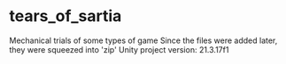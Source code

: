 # tears_of_sartia
Mechanical trials of some types of game
Since the files were added later, they were squeezed into 'zip'
Unity project version: 21.3.17f1
